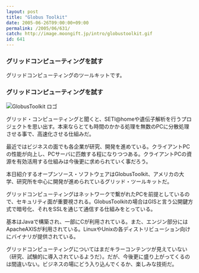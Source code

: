 ```yaml
---
layout: post
title: "Globus Toolkit"
date: 2005-06-26T09:00:00+09:00
permalink: /2005/06/631/
catch: http://image.moongift.jp/intro/globustoolkit.gif
id: 641
---
```

### グリッドコンピューティングを試す
  
グリッドコンピューティングのツールキットです。  
<!--more-->  

### グリッドコンピューティングを試す
  

![GlobusToolkit ロゴ](http://image.moongift.jp/intro/globustoolkit.gif "GlobusToolkit ロゴ")

  

グリッド・コンピューティングと聞くと、SETI@homeや遺伝子解析を行うプロジェクトを思い出す。本来ならとても時間のかかる処理を無数のPCに分散処理させる事で、高速化させる仕組みだ。

  

最近ではビジネスの面でも各企業が研究、開発を進めている。クライアントPCの性能が向上し、PCサーバに匹敵する程になりつつある。クライアントPCの資源を有効活用する仕組みは今後更に求められていく事だろう。

  

本日紹介するオープンソース・ソフトウェアはGlobusToolkit、アメリカの大学、研究所を中心に開発が進められているグリッド・ツールキットだ。

  

グリッドコンピューティングはネットワークで繋がれたPCを前提としているので、セキュリティ面が重要視される。GlobusToolkitの場合はGISと言う公開鍵方式で暗号化、それをSSLを通じて通信する仕組みをとっている。

  

基本はJavaで構築され、一部にCが利用されている。また、エンジン部分にはApacheAXISが利用されている。LinuxやUnixの各ディストリビューション向けにバイナリが提供されている。

  

グリッドコンピューティングについてはまだキラーコンテンツが見えていない（研究、試験的に導入されているようだ）。だが、今後更に盛り上がってくるのは間違いない。ビジネスの場にどう入り込んでくるか、楽しみな技術だ。

